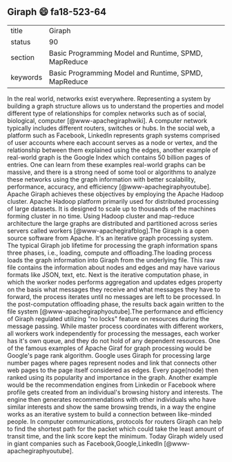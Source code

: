 ## Giraph :smile: fa18-523-64


|          |                                                      |
| -------- | ---------------------------------------------------- |
| title    | Giraph                                               | 
| status   | 90                                                  |
| section  | Basic Programming Model and Runtime, SPMD, MapReduce |
| keywords | Basic Programming Model and Runtime, SPMD, MapReduce |

In the real world, networks exist everywhere. Representing a system by 
building a graph structure allows us to understand the properties and 
model different type of relationships for complex networks such as of 
social, biological, computer [@www-apachegiraphwiki]. A computer network 
typically includes different routers, switches or hubs. In the social 
web, a platform such as Facebook, LinkedIn represents graph systems 
comprised of user accounts where each account serves as a node or 
vertex, and the relationship between them explained using the edges, 
another example of real-world graph is the Google Index which contains 
50 billion pages of entries. One can learn from these examples 
real-world graphs can be massive, and there is a strong need of some 
tool or algorithms to analyze these networks using the graph information 
with better scalability, performance, accuracy, and 
efficiency [@www-apachegiraphyoutube]. Apache Giraph achieves these 
objectives by employing the Apache Hadoop cluster. Apache Hadoop 
platform primarily used for distributed processing of large datasets. It 
is designed to scale up to thousands of the machines forming cluster in 
no time. Using Hadoop cluster and map-reduce architecture the large 
graphs are distributed and partitioned across series servers called 
workers [@www-apachegirafblog].The Giraph is a open source software from 
Apache. It's an iterative graph processing system. The typical Giraph 
job lifetime for processing the graph information spans three phases, 
i.e., loading, compute and offloading.The loading process loads the 
graph information into Giraph from the underlying file. This raw file 
contains the information about nodes and edges and may have various 
formats like JSON, text, etc. Next is the iterative computation phase, 
in which the worker nodes performs aggregation and updates edges 
property on the basis what messages they receive and what messages they 
have to forward, the process iterates until no messages are left to be 
processed. In the post-computation offloading phase, the results back 
again written to the file system [@www-apachegiraphyoutube].The 
performance and efficiency of Giraph regulated utilizing "no locks" 
feature on resources during the message passing. While master process 
coordinates with different workers, all workers work independently for 
processing the messages, each worker has it's own queue, and they do not 
hold of any dependent resources. One of the famous examples of Apache 
Giraf for graph processing would be Google's page rank algorithm. Google 
uses Giraph for processing large number pages where pages represent 
nodes and link that connects other web pages to the page itself 
considered as edges. Every page(node) then ranked using its popularity 
and importance in the graph. Another example would be the recommendation 
engines from Linkedin or Facebook where profile gets created from an 
individual's browsing history and interests. The engine then generates 
recommendations with other individuals who have similar interests and 
show the same browsing trends, in a way the engine works as an iterative 
system to build a connection between like-minded people. In computer 
communications, protocols for routers Giraph can help to find the 
shortest path for the packet which could take the least amount of 
transit time, and the link score kept the minimum. Today Giraph widely used 
in giant companies such as Facebook,Google,LinkedIn [@www-apachegiraphyoutube]. 




